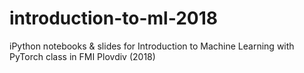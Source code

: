 # introduction-to-ml-2018
iPython notebooks &amp; slides for Introduction to Machine Learning with PyTorch class in FMI Plovdiv (2018)
